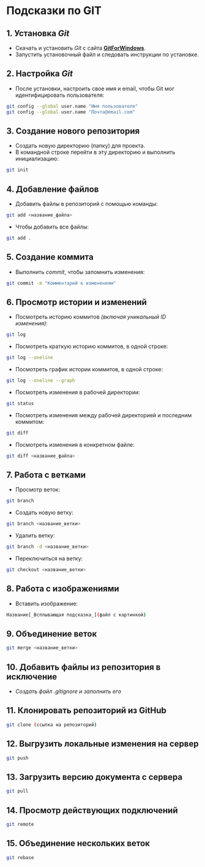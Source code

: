 # Подсказки по **GIT**


## 1. Установка *Git*

* Скачать и установить *Git* с сайта **[GitForWindows](https://gitforwindows.org/ "GitForWindows")**.
* Запустить установочный файл и следовать инструкции по установке.

## 2. Настройка *Git*

* После установки, настроить свое имя и email, чтобы Git мог идентифицировать пользователя:

```sh
git сonfig --global user.name "Имя пользователя"
git сonfig --global user.name "Почта@email.com"

```

## 3. Создание нового репозитория

* Создать новую директорию (папку) для проекта.
* В командной строке перейти в эту директорию и выполнить инициализацию:

```sh
git init
```

## 4. Добавление файлов

* Добавить файлы в репозиторий с помощью команды:

```sh
git add <название_файла>
```

* Чтобы добавить все файлы:

```sh
git add .
```

## 5. Создание коммита

* Выполнить *commit*, чтобы запомнить изменения:

```sh
git commit -m "Комментарий к изменениям"
```

## 6. Просмотр истории и изменений

* Посмотреть историю коммитов *(включая уникальный ID изменения)*:

```sh
git log
```
* Посмотреть краткую историю коммитов, в одной строке:

```sh
git log --oneline
```

* Посмотреть график истории коммитов, в одной строке:

```sh
git log --oneline --graph
```

* Посмотреть изменения в рабочей директории:

```sh
git status
```
* Посмотреть изменения между рабочей директорией и последним коммитом:

```sh
git diff
```

* Посмотреть изменения в конкретном файле:

```sh
git diff <название_файла>
```

## 7. Работа с ветками

* Просмотр веток:

```sh
git branch 
```

* Создать новую ветку:

```sh
git branch <название_ветки>
```

* Удалить ветку:

```sh
git branch -d <название_ветки>
```

* Переключиться на ветку:

```sh
git checkout <название_ветки>
```

## 8. Работа с изображениями

* Вставить изображение:

```sh
Название[_Всплывающая подсказка_](файл с картинкой)
```

## 9. Объединение веток

```sh
git merge <название_ветки>
```

## 10. Добавить файлы из репозитория в исключение

* _*Создать файл .gitignore и заполнить его*_


## 11. Клонировать репозиторий из GitHub

```sh
git clone (ссылка на репозиторий)
```

## 12. Выгрузить локальные изменения на сервер

```sh
git push
```

## 13. Загрузить версию документа с сервера

```sh
git pull
```

## 14. Просмотр действующих подключений

```sh
git remote
```

## 15. Объединение нескольких веток

```sh
git rebase
```
